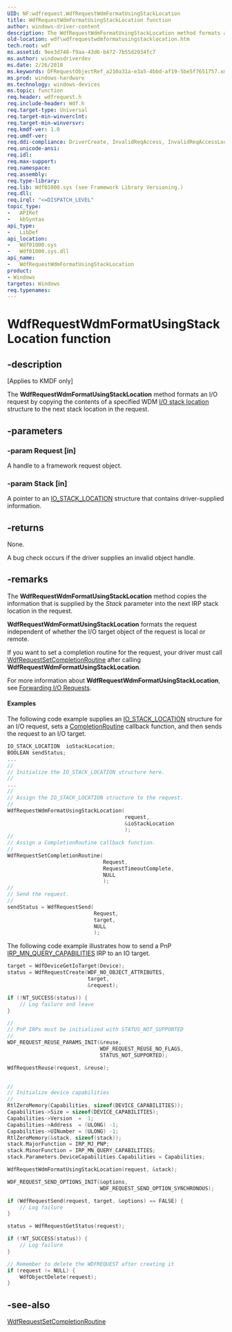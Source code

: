 ```yaml
---
UID: NF:wdfrequest.WdfRequestWdmFormatUsingStackLocation
title: WdfRequestWdmFormatUsingStackLocation function
author: windows-driver-content
description: The WdfRequestWdmFormatUsingStackLocation method formats an I/O request by copying the contents of a specified WDM I/O stack location structure to the next stack location in the request.
old-location: wdf\wdfrequestwdmformatusingstacklocation.htm
tech.root: wdf
ms.assetid: 9ee3d748-f9aa-43d6-b472-7b55d2034fc7
ms.author: windowsdriverdev
ms.date: 2/26/2018
ms.keywords: DFRequestObjectRef_a210a31a-e3a5-4bbd-af19-5be5f7651757.xml, WdfRequestWdmFormatUsingStackLocation, WdfRequestWdmFormatUsingStackLocation method, kmdf.wdfrequestwdmformatusingstacklocation, wdf.wdfrequestwdmformatusingstacklocation, wdfrequest/WdfRequestWdmFormatUsingStackLocation
ms.prod: windows-hardware
ms.technology: windows-devices
ms.topic: function
req.header: wdfrequest.h
req.include-header: Wdf.h
req.target-type: Universal
req.target-min-winverclnt: 
req.target-min-winversvr: 
req.kmdf-ver: 1.0
req.umdf-ver: 
req.ddi-compliance: DriverCreate, InvalidReqAccess, InvalidReqAccessLocal, KmdfIrql, KmdfIrql2, RequestFormattedValid
req.unicode-ansi: 
req.idl: 
req.max-support: 
req.namespace: 
req.assembly: 
req.type-library: 
req.lib: Wdf01000.sys (see Framework Library Versioning.)
req.dll: 
req.irql: "<=DISPATCH_LEVEL"
topic_type:
-	APIRef
-	kbSyntax
api_type:
-	LibDef
api_location:
-	Wdf01000.sys
-	Wdf01000.sys.dll
api_name:
-	WdfRequestWdmFormatUsingStackLocation
product:
- Windows
targetos: Windows
req.typenames: 
---
```


# WdfRequestWdmFormatUsingStackLocation function


## -description


<p class="CCE_Message">[Applies to KMDF only]</p>

The <b>WdfRequestWdmFormatUsingStackLocation</b> method formats an I/O request by copying the contents of a specified WDM <a href="https://msdn.microsoft.com/62c8ee00-c7cb-4aa1-90ab-b8bedbd818ee">I/O stack location</a> structure to the next stack location in the request.


## -parameters




### -param Request [in]

A handle to a framework request object.


### -param Stack [in]

A pointer to an <a href="https://msdn.microsoft.com/library/windows/hardware/ff550659">IO_STACK_LOCATION</a> structure that contains driver-supplied information. 


## -returns



None.

A bug check occurs if the driver supplies an invalid object handle.




## -remarks



The <b>WdfRequestWdmFormatUsingStackLocation</b> method copies the information that is supplied by the <i>Stack</i> parameter into the next IRP stack location in the request. 

<b>WdfRequestWdmFormatUsingStackLocation</b> formats the request independent of whether the I/O target object of the request is local or remote.

If you want to set a completion routine for the request, your driver must call <a href="https://msdn.microsoft.com/library/windows/hardware/ff550030">WdfRequestSetCompletionRoutine</a> after calling <b>WdfRequestWdmFormatUsingStackLocation</b>.

For more information about <b>WdfRequestWdmFormatUsingStackLocation</b>, see <a href="https://docs.microsoft.com/windows-hardware/drivers/wdf/forwarding-i-o-requests">Forwarding I/O Requests</a>.


#### Examples

The following code example supplies an <a href="https://msdn.microsoft.com/library/windows/hardware/ff550659">IO_STACK_LOCATION</a> structure for an I/O request, sets a <a href="https://msdn.microsoft.com/7d3eb4d6-9fc7-4924-9b95-f5824713049b">CompletionRoutine</a> callback function, and then sends the request to an I/O target.

```cpp
IO_STACK_LOCATION  ioStackLocation;
BOOLEAN sendStatus;
...
//
// Initialize the IO_STACK_LOCATION structure here.
//
...
//
// Assign the IO_STACK_LOCATION structure to the request.
//
WdfRequestWdmFormatUsingStackLocation(
                                      request,
                                      &ioStackLocation
                                      );
//
// Assign a CompletionRoutine callback function.
//
WdfRequestSetCompletionRoutine(
                               Request,
                               RequestTimeoutComplete,
                               NULL
                               );
//
// Send the request.
//
sendStatus = WdfRequestSend(
                            Request,
                            target,
                            NULL
                            );
```

The following code example illustrates how to send a PnP [IRP_MN_QUERY_CAPABILITIES](https://docs.microsoft.com/windows-hardware/drivers/kernel/irp-mn-query-capabilities) IRP to an IO target.

```cpp
target = WdfDeviceGetIoTarget(Device);
status = WdfRequestCreate(WDF_NO_OBJECT_ATTRIBUTES,
                          target,
                          &request);

if (!NT_SUCCESS(status)) {
    // Log failure and leave
}

//
// PnP IRPs must be initialized with STATUS_NOT_SUPPORTED
//
WDF_REQUEST_REUSE_PARAMS_INIT(&reuse,
                              WDF_REQUEST_REUSE_NO_FLAGS,
                              STATUS_NOT_SUPPORTED);

WdfRequestReuse(request, &reuse);


//
// Initialize device capabilities
//
RtlZeroMemory(Capabilities, sizeof(DEVICE_CAPABILITIES));
Capabilities->Size = sizeof(DEVICE_CAPABILITIES);
Capabilities->Version  =  1;
Capabilities->Address  = (ULONG) -1;
Capabilities->UINumber = (ULONG) -1;
RtlZeroMemory(&stack, sizeof(stack));
stack.MajorFunction = IRP_MJ_PNP;
stack.MinorFunction = IRP_MN_QUERY_CAPABILITIES;
stack.Parameters.DeviceCapabilities.Capabilities = Capabilities;

WdfRequestWdmFormatUsingStackLocation(request, &stack);

WDF_REQUEST_SEND_OPTIONS_INIT(&options,
                              WDF_REQUEST_SEND_OPTION_SYNCHRONOUS);

if (WdfRequestSend(request, target, &options) == FALSE) {
    // Log failure
}

status = WdfRequestGetStatus(request);

if (!NT_SUCCESS(status)) {
    // Log failure
}

// Remember to delete the WDFREQUEST after creating it
if (request != NULL) {
    WdfObjectDelete(request);
}
```

## -see-also




<a href="https://msdn.microsoft.com/library/windows/hardware/ff550030">WdfRequestSetCompletionRoutine</a>
 

 

